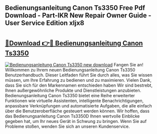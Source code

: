 ## Bedienungsanleitung Canon Ts3350 Free Pdf Download - Part-lKR New Repair Owner Guide - User Service Edition xIjx8

# <h2><a href="http://df0kp0m.blite.top/?on=Bedienungsanleitung+Canon+Ts3350">🔗Download 👉🔴 Bedienungsanleitung Canon Ts3350</a></h2>

[![Bedienungsanleitung Canon Ts3350 new download](https://i.imgur.com/lujVjoI.png)](http://df0kp0m.blite.top/?on=Bedienungsanleitung+Canon+Ts3350)
Fangen Sie an! Willkommen zu Ihrem neuen Bedienungsanleitung Canon Ts3350 Benutzerhandbuch. Dieser Leitfaden führt Sie durch alles, was Sie wissen müssen, um Ihre Erfahrung zu bedienen und zu maximieren. Vielen Dank, dass Sie sich für den Markennamen entschieden haben Wir sind bestrebt, Ihnen außergewöhnliche Produkte und Dienstleistungen anzubieten. Bedienungsanleitung Canon Ts3350 bietet eine Reihe erweiterter Funktionen wie virtuelle Assistenten, intelligente Benachrichtigungen, anpassbare Verknüpfungen und automatisierte Aufgaben, die alle einfach über die Benutzeroberfläche gesteuert werden können. Wir hoffen, dass das Bedienungsanleitung Canon Ts3350D Ihnen wertvolle Einblicke gegeben hat, um Ihr neues Gerät in Schwung zu bringen. Wenn Sie auf Probleme stoßen, wenden Sie sich an unseren Kundenservice.
